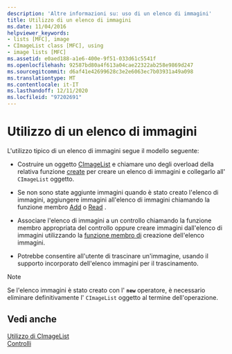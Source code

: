 ```yaml
---
description: 'Altre informazioni su: uso di un elenco di immagini'
title: Utilizzo di un elenco di immagini
ms.date: 11/04/2016
helpviewer_keywords:
- lists [MFC], image
- CImageList class [MFC], using
- image lists [MFC]
ms.assetid: e0aed188-a1e6-400e-9f51-033d61c5541f
ms.openlocfilehash: 92587bd80a4f613a04cae22322ab258e9869d247
ms.sourcegitcommit: d6af41e42699628c3e2e6063ec7b03931a49a098
ms.translationtype: MT
ms.contentlocale: it-IT
ms.lasthandoff: 12/11/2020
ms.locfileid: "97202691"
---
```

# <a name="using-an-image-list"></a>Utilizzo di un elenco di immagini

L'utilizzo tipico di un elenco di immagini segue il modello seguente:

- Costruire un oggetto [CImageList](../mfc/reference/cimagelist-class.md) e chiamare uno degli overload della relativa funzione [create](../mfc/reference/cimagelist-class.md#create) per creare un elenco di immagini e collegarlo all' `CImageList` oggetto.

- Se non sono state aggiunte immagini quando è stato creato l'elenco di immagini, aggiungere immagini all'elenco di immagini chiamando la funzione membro [Add](../mfc/reference/cimagelist-class.md#add) o [Read](../mfc/reference/cimagelist-class.md#read) .

- Associare l'elenco di immagini a un controllo chiamando la funzione membro appropriata del controllo oppure creare immagini dall'elenco di immagini utilizzando la [funzione membro di](../mfc/reference/cimagelist-class.md#draw) creazione dell'elenco immagini.

- Potrebbe consentire all'utente di trascinare un'immagine, usando il supporto incorporato dell'elenco immagini per il trascinamento.

> [!NOTE]
> Se l'elenco immagini è stato creato con l' **`new`** operatore, è necessario eliminare definitivamente l' `CImageList` oggetto al termine dell'operazione.

## <a name="see-also"></a>Vedi anche

[Utilizzo di CImageList](../mfc/using-cimagelist.md)<br/>
[Controlli](../mfc/controls-mfc.md)
